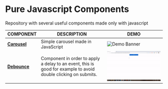 # Pure Javascript Components
Repository with several useful components made only with javascript



|COMPONENT                          |DESCRIPTION                         |DEMO                         |
|-------------------------------|-----------------------------|-----------------------------|
|[**Carousel**](https://github.com/rogeriomattos/pure-javascript-components/tree/master/carousel)|Simple carousel made in JavaScript|![Demo Banner](/carousel/demo.gif)|
|[**Debounce**](https://github.com/rogeriomattos/pure-javascript-components/tree/master/debounce)|Component in order to apply a delay to an event, this is good for example to avoid double clicking on submits.|![Demo Debounce](/debounce/demo.gif)|
